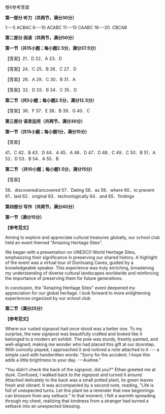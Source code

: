 卷6参考答案

**第一部分 听力（共两节，满分30分）**

1---5 ACBAC 6---10 ACABC 11---15 CAABC 16---20. CBCAB

**第二部分 阅读（共两节，满分50分）**

**第一节（共15小题；每小题2.5分，满分37.5分）**

【答案】21．D 22．A 23．D

【答案】24．C 25．B 26．C 27．D

【答案】28．A 29．C 30．B 31．A

【答案】32．D 33．B 34．C 35．D

**第二节（共5小题；每小题2.5分，满分12.5分）**

【答案】36．F 37．E 38．B 39．G 40．C

**第三部分 语言运用（共两节，满分30分）**

**第一节（共15小题；每小题1分，满分15分）**

【答案】

41．C 42．B 43．D 44．A 45．A 46．D 47．D 48．C 49．C 50．B 51．A 52．D
53．B 54．A 55．B

**第二节 （共10小题；每小题1.5分，满分15分）**

【答案】

56．discovered/uncovered 57．Dating 58．as 59．where 60．to prevent
61．laid 62．original 63．technologically 64．and 65．findings

**第四部分 写作（共两节，满分40分）**

**第一节（满分15分）**

**【参考范文】**

Aiming to explore and appreciate cultural treasures globally, our school
club held an event themed "Amazing Heritage Sites".

We began with a presentation on UNESCO World Heritage Sites, emphasizing
their significance in preserving our shared history. A highlight of the
event was a virtual tour of Dunhuang Caves, guided by a knowledgeable
speaker. This experience was truly enriching, broadening my
understanding of diverse cultural landscapes worldwide and reinforcing
the importance of preserving them for future generations.

In conclusion, the "Amazing Heritage Sites" event deepened my
appreciation for our global heritage. I look forward to more
enlightening experiences organized by our school club.

**第二节（满分25分）**

**【参考范文】**

Where our rusted signpost had once stood was a better one. To my
surprise, the new signpost was beautifully crafted and looked like it
belonged to a modern art exhibit. The pole was sturdy, freshly painted,
and well-aligned, making me wonder who had placed this gift at our
doorstep. With curiosity piqued, I approached it and noticed a note
attached to it --- a simple card with handwritten words: "Sorry for the
accident. I hope this adds a little brightness to your day.
---Audree."  

"You didn't check the back of the signpost, did you?" Ethan greeted me
at dusk. Confused, I walked back to the signpost and turned it around.
Attached delicately to the back was a small potted plant, its green
leaves fresh and vibrant. It was accompanied by a second note, reading,
"Life is full of unexpected turns. Let this plant be a reminder that new
beginnings can blossom from any setback." In that moment, I felt a
warmth spreading through my chest, realizing that kindness from a
stranger had turned a setback into an unexpected blessing.
